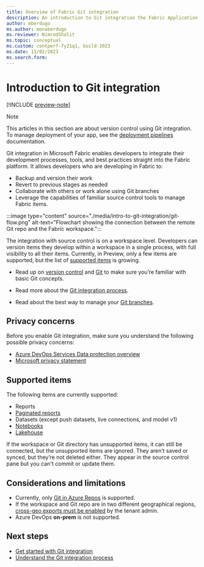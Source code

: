 ```yaml
---
title: Overview of Fabric Git integration 
description: An introduction to Git integration the Fabric Application lifecycle management (ALM) tool
author: mberdugo
ms.author: monaberdugo
ms.reviewer: NimrodShalit
ms.topic: conceptual
ms.custom: contperf-fy21q1, build-2023
ms.date: 11/02/2023
ms.search.form: 
---
```


# Introduction to Git integration

[!INCLUDE [preview-note](../../includes/feature-preview-note.md)]

> [!NOTE]
> This articles in this section are about version control using Git integration. To manage deployment of your app, see the [deployment pipelines](../deployment-pipelines/intro-to-deployment-pipelines.md) documentation.

Git integration in Microsoft Fabric enables developers to integrate their development processes, tools, and best practices straight into the Fabric platform. It allows developers who are developing in Fabric to:

* Backup and version their work
* Revert to previous stages as needed
* Collaborate with others or work alone using Git branches
* Leverage the capabilities of familiar source control tools to manage Fabric items.

:::image type="content" source="./media/intro-to-git-integration/git-flow.png" alt-text="Flowchart showing the connection between the remote Git repo and the Fabric workspace.":::

The integration with source control is on a workspace level. Developers can version items they develop within a workspace in a single process, with full visibility to all their items. Currently, in Preview, only a few items are supported, but the list of [supported items](#supported-items) is growing.

* Read up on [version control](/devops/develop/git/what-is-version-control) and [Git](/devops/develop/git/what-is-git) to make sure you’re familiar with basic Git concepts.  

* Read more about the [Git integration process](./git-integration-process.md).

* Read about the best way to manage your [Git branches](./manage-branches.md).

## Privacy concerns

Before you enable Git integration, make sure you understand the following possible privacy concerns:

* [Azure DevOps Services Data protection overview](/azure/devops/organizations/security/data-protection)
* [Microsoft privacy statement](https://go.microsoft.com/fwlink/?LinkId=521839)
<!--- * [Microsoft services agreement](https://www.microsoft.com/servicesagreement/default.aspx) -->

## Supported items

The following items are currently supported:

* Reports
* [Paginated reports](/power-bi/paginated-reports/paginated-reports-report-builder-power-bi)
* Datasets (except push datasets, live connections, and model v1)
* [Notebooks](../../data-engineering/how-to-use-notebook.md)
* [Lakehouse](../../data-engineering/lakehouse-git-deployment-pipelines.md)

If the workspace or Git directory has unsupported items, it can still be connected, but the unsupported items are ignored. They aren’t saved or synced, but they’re not deleted either. They appear in the source control pane but you can't commit or update them.

## Considerations and limitations

* Currently, only [Git in Azure Repos](/en-us/azure/devops/user-guide/code-with-git) is supported.  
* If the workspace and Git repo are in two different geographical regions, [cross-geo exports must be enabled](../../admin/git-integration-admin-settings.md#users-can-export-items-to-git-repositories-in-other-geographical-locations-preview) by the tenant admin.  
* Azure DevOps **on-prem** is not supported.

## Next steps

* [Get started with Git integration](./git-get-started.md)
* [Understand the Git integration process](./git-integration-process.md)

